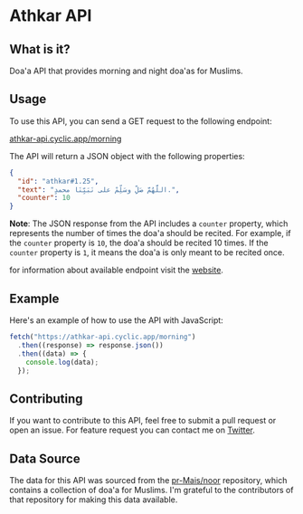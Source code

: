 # Athkar API

## What is it?

Doa'a API that provides morning and night doa'as for Muslims.

## Usage

To use this API, you can send a GET request to the following endpoint:

[athkar-api.cyclic.app/morning](https://athkar-api.cyclic.app/morning)

The API will return a JSON object with the following properties:

```json
{
  "id": "athkar#1.25",
  "text": "اللَّهُمَّ صَلِّ وسَلِّمْ على نَبَيِّنَا محمدٍ.",
  "counter": 10
}
```

**Note**: The JSON response from the API includes a `counter` property, which represents the number of times the doa'a should be recited. For example, if the `counter` property is `10`, the doa'a should be recited 10 times. If the `counter` property is `1`, it means the doa'a is only meant to be recited once.

for information about available endpoint visit the [website](https://athkar-api.cyclic.app).

## Example

Here's an example of how to use the API with JavaScript:

```javascript
fetch("https://athkar-api.cyclic.app/morning")
  .then((response) => response.json())
  .then((data) => {
    console.log(data);
  });
```

## Contributing

If you want to contribute to this API, feel free to submit a pull request or open an issue.
For feature request you can contact me on [Twitter](https://twitter.com/Coder_Moh).

## Data Source

The data for this API was sourced from the [pr-Mais/noor](https://github.com/pr-Mais/noor) repository, which contains a collection of doa'a for Muslims. I'm grateful to the contributors of that repository for making this data available.
